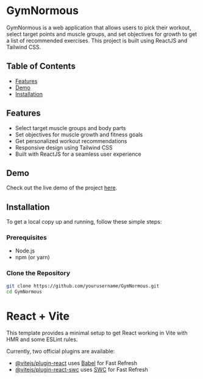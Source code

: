 # GymNormous

GymNormous is a web application that allows users to pick their workout, select target points and muscle groups, and set objectives for growth to get a list of recommended exercises. This project is built using ReactJS and Tailwind CSS.

## Table of Contents

- [Features](#features)
- [Demo](#demo)
- [Installation](#installation)

## Features

- Select target muscle groups and body parts
- Set objectives for muscle growth and fitness goals
- Get personalized workout recommendations
- Responsive design using Tailwind CSS
- Built with ReactJS for a seamless user experience

## Demo

Check out the live demo of the project [here](https://gymnormous.netlify.app/).

## Installation

To get a local copy up and running, follow these simple steps:

### Prerequisites

- Node.js
- npm (or yarn)

### Clone the Repository

```bash
git clone https://github.com/yourusername/GymNormous.git
cd GymNormous
```

# React + Vite

This template provides a minimal setup to get React working in Vite with HMR and some ESLint rules.

Currently, two official plugins are available:

- [@vitejs/plugin-react](https://github.com/vitejs/vite-plugin-react/blob/main/packages/plugin-react/README.md) uses [Babel](https://babeljs.io/) for Fast Refresh
- [@vitejs/plugin-react-swc](https://github.com/vitejs/vite-plugin-react-swc) uses [SWC](https://swc.rs/) for Fast Refresh
